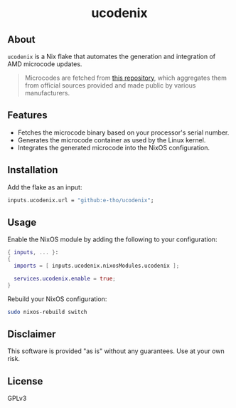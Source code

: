 <div align="center">
  <h1>ucodenix</h1>
</div>

## About

`ucodenix` is a Nix flake that automates the generation and integration of AMD microcode updates.

> Microcodes are fetched from [this repository](https://github.com/platomav/CPUMicrocodes), which aggregates them from official sources provided and made public by various manufacturers.

## Features

- Fetches the microcode binary based on your processor's serial number.
- Generates the microcode container as used by the Linux kernel.
- Integrates the generated microcode into the NixOS configuration.

## Installation

Add the flake as an input:

```nix
inputs.ucodenix.url = "github:e-tho/ucodenix";
```

## Usage

Enable the NixOS module by adding the following to your configuration:

```nix
{ inputs, ... }:
{
  imports = [ inputs.ucodenix.nixosModules.ucodenix ];

  services.ucodenix.enable = true;
}

```

Rebuild your NixOS configuration:

```sh
sudo nixos-rebuild switch
```

## Disclaimer

This software is provided "as is" without any guarantees. Use at your own risk.

## License

GPLv3
